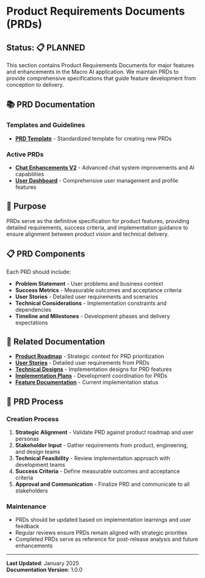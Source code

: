 # Product Requirements Documents (PRDs)

## Status: 📋 PLANNED

This section contains Product Requirements Documents for major features and enhancements in the Macro AI application. We
maintain PRDs to provide comprehensive specifications that guide feature development from conception to delivery.

## 📚 PRD Documentation

### Templates and Guidelines

- **[PRD Template](./template.md)** - Standardized template for creating new PRDs

### Active PRDs

- **[Chat Enhancements V2](./chat-enhancements-v2.md)** - Advanced chat system improvements and AI capabilities
- **[User Dashboard](./user-dashboard.md)** - Comprehensive user management and profile features

## 🎯 Purpose

PRDs serve as the definitive specification for product features, providing detailed requirements, success criteria, and
implementation guidance to ensure alignment between product vision and technical delivery.

## 📋 PRD Components

Each PRD should include:

- **Problem Statement** - User problems and business context
- **Success Metrics** - Measurable outcomes and acceptance criteria
- **User Stories** - Detailed user requirements and scenarios
- **Technical Considerations** - Implementation constraints and dependencies
- **Timeline and Milestones** - Development phases and delivery expectations

## 🔗 Related Documentation

- **[Product Roadmap](../../strategy/product-roadmap.md)** - Strategic context for PRD prioritization
- **[User Stories](../user-stories/README.md)** - Detailed user requirements from PRDs
- **[Technical Designs](../technical-designs/README.md)** - Implementation designs for PRD features
- **[Implementation Plans](../../planning/implementation-plans/README.md)** - Development coordination for PRDs
- **[Feature Documentation](../../../features/README.md)** - Current implementation status

## 🚀 PRD Process

### Creation Process

1. **Strategic Alignment** - Validate PRD against product roadmap and user personas
2. **Stakeholder Input** - Gather requirements from product, engineering, and design teams
3. **Technical Feasibility** - Review implementation approach with development teams
4. **Success Criteria** - Define measurable outcomes and acceptance criteria
5. **Approval and Communication** - Finalize PRD and communicate to all stakeholders

### Maintenance

- PRDs should be updated based on implementation learnings and user feedback
- Regular reviews ensure PRDs remain aligned with strategic priorities
- Completed PRDs serve as reference for post-release analysis and future enhancements

---

**Last Updated**: January 2025  
**Documentation Version**: 1.0.0
